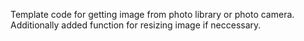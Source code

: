 Template code for getting image from photo library or photo camera.
Additionally added function for resizing image if neccessary.
